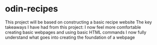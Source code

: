 # odin-recipes
This project will be based on constructing a basic recipe website
The key takeaways I have had from this project:
I now feel more comfortable creating basic webpages and using basic HTML commands
I now fully understand what goes into creating the foundation of a webpage